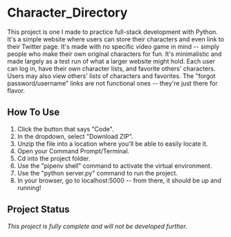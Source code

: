 # Character_Directory

This project is one I made to practice full-stack development with Python. It's a simple website where users can store their characters and even link to their Twitter page. It's made with no specific video game in mind -- simply people who make their own original characters for fun. It's minimalistic and made largely as a test run of what a larger website might hold. Each user can log in, have their own character lists, and favorite others' characters. Users may also view others' lists of characters and favorites. The "forgot password/username" links are not functional ones -- they're just there for flavor.

## How To Use
1. Click the button that says "Code".
2. In the dropdown, select "Download ZIP".
3. Unzip the file into a location where you'll be able to easily locate it.
4. Open your Command Prompt/Terminal.
5. Cd into the project folder.
6. Use the "pipenv shell" command to activate the virtual environment.
7. Use the "python server.py" command to run the project.
8. In your browser, go to localhost:5000 -- from there, it should be up and running!

## Project Status
<i>This project is fully complete and will not be developed further.
